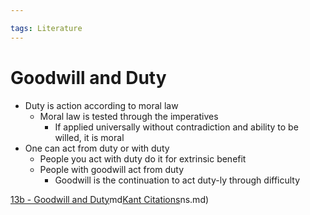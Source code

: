 ```yaml
---

tags: Literature
---
```


# Goodwill and Duty

- Duty is action according to moral law
	- Moral law is tested through the imperatives
		- If applied universally without contradiction and ability to be willed, it is moral
- One can act from duty or with duty
	- People you act with duty do it for extrinsic benefit
	- People with goodwill act from duty
		- Goodwill is the continuation to act duty-ly through difficulty

[13b - Goodwill and Duty](13b%20-%20Goodwill%20and%20Duty.md)md[Kant Citations](Kant%20Citations.md)ns.md)
